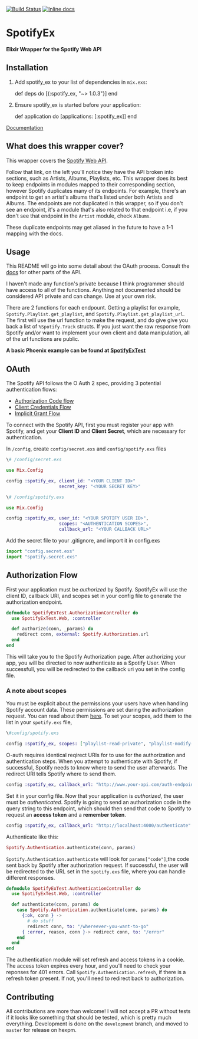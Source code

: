 [![Build Status](https://travis-ci.org/jsncmgs1/spotify_ex.svg)](https://travis-ci.org/jsncmgs1/spotify_ex)
[![Inline docs](http://inch-ci.org/github/jsncmgs1/spotify_ex.svg)](http://inch-ci.org/github/jsncmgs1/spotify_ex)

# SpotifyEx
**Elixir Wrapper for the Spotify Web API**


## Installation

  1. Add spotify_ex to your list of dependencies in `mix.exs`:

        def deps do
           [{:spotify_ex, "~> 1.0.3"}]
        end

  2. Ensure spotify_ex is started before your application:

        def application do
          [applications: [:spotify_ex]]
        end


[Documentation](https://hexdocs.pm/spotify_ex/1.0.1/api-reference.html)

## What does this wrapper cover?

This wrapper covers the [Spotify Web
API](https://developer.spotify.com/web-api/endpoint-reference/).

Follow that link, on the left you'll notice they have the API broken into
sections, such as Artists, Albums, Playlists, etc. This wrapper does its best
to keep endpoints in modules mapped to their corresponding section, however
Spotify duplicates many of its endpoints. For example, there's an endpoint to
get an artist's albums that's listed under both Artists and Albums. The endpoints
are not duplicated in this wrapper, so if you don't see an endpoint, it's a
module that's also related to that endpoint i.e, if you don't see that endpoint
in the `Artist` module, check `Albums`.

These duplicate endpoints may get aliased in the future to have a 1-1 mapping
with the docs.

## Usage

This README will go into some detail about the OAuth process. Consult the
[docs](https://hexdocs.pm/spotify_ex/0.1.1/api-reference.html) for other parts
of the API.

I haven't made any function's private because I think programmer should have
access to all of the functions. Anything not documented should be considered
API private and can change. Use at your own risk.

There are 2 functions for each endpount. Getting a playlist for example,
`Spotify.Playlist.get_playlist`, and `Spotify.Playlist.get_playlist_url`.  The
first will use the url function to make the request, and do give give you back
a list of `%Spotify.Track` structs.  If you just want the raw response from
Spotify and/or want to implement your own client and data manipulation, all of
the url functions are public.

**A basic Phoenix example can be found at
[SpotifyExTest](http://www.github.com/jsncmgs1/spotify_ex_test)**

## OAuth

The Spotify API follows the O Auth 2 spec, providing 3 potential authentication flows:

- [Authorization Code flow](https://developer.spotify.com/web-api/authorization-guide/#authorization_code_flow)
- [Client Credentials Flow](https://developer.spotify.com/web-api/authorization-guide/#client_credentials_flow)
- [Implicit Grant Flow](https://developer.spotify.com/web-api/authorization-guide/#implicit_grant_flow)

To connect with the Spotify API, first you must register your app with Spotify,
and get your **Client ID** and **Client Secret**, which are necessary for
authentication.

In ```/config```, create ```config/secret.exs``` and ```config/spotify.exs``` files

```elixir
\# /config/secret.exs

use Mix.Config

config :spotify_ex, client_id: "<YOUR CLIENT ID>"
                    secret_key: "<YOUR SECRET KEY>"
```

```elixir
\# /config/spotify.exs

use Mix.Config

config :spotify_ex, user_id: "<YOUR SPOTIFY USER ID>",
                    scopes: "<AUTHENTICATION SCOPES>",
                    callback_url: "<YOUR CALLBACK URL>"
```

Add the secret file to your .gitignore,  and import it in config.exs

```elixir
import "config.secret.exs"
import "spotify.secret.exs"
```

## Authorization Flow

First your application must be *authorized* by Spotify. SpotifyEx will use the
client ID, callback URI, and scopes set in your config file to generate the
authorization endpoint.

```elixir
defmodule SpotifyExTest.AuthorizationController do
  use SpotifyExTest.Web, :controller

  def authorize(conn, _params) do
    redirect conn, external: Spotify.Authorization.url
  end
end
```

This will take you to the Spotify Authorization page.  After authorizing your
app, you will be directed to now authenticate as a Spotify User. When
successfull, you will be redirected to the callback uri you set in the config
file.


### A note about scopes

You must be explicit about the permissions your users have when handling
Spotify account data.  These permissions are set during the authorization
request.  You can read about them
[here](https://developer.spotify.com/web-api/using-scopes/).  To set your
scopes, add them to the list in your ```spotify.exs``` file,

```elixir
\#config/spotify.exs

config :spotify_ex, scopes: ["playlist-read-private", "playlist-modify-private" "# more scopes"]
```

O-auth requires identical reqirect URIs for to use for the authorization and
authentication steps. When you attempt to authenticate with Spotify, if
successful, Spotify needs to know where to send the user afterwards. The
redirect URI tells Spotify where to send them.

```elixir
config :spotify_ex, callback_url: "http://www.your-api.com/auth-endpoint"
```

Set it in your config file. Now that your application is *authorized*, the user
must be *authenticated*. Spotify is going to send an authorization code in the
query string to this endpoint, which should then send that code to Spotify to
request an **access token** and a **remember token**.

```elixir
config :spotify_ex, callback_url: "http://localhost:4000/authenticate"
```

Authenticate like this:

```elixir
Spotify.Authentication.authenticate(conn, params)
```

`Spotify.Authentication.authenticate` will look for `params["code"]`,the code
sent back by Spotify after authorization request. If successful, the user will
be redirected to the URL set in the ```spotify.exs``` file, where you can
handle different responses.

```elixir
defmodule SpotifyExTest.AuthenticationController do
  use SpotifyExTest.Web, :controller

  def authenticate(conn, params) do
    case Spotify.Authentication.authenticate(conn, params) do
      {:ok, conn } ->
        # do stuff
        redirect conn, to: "/whereever-you-want-to-go"
      { :error, reason, conn }-> redirect conn, to: "/error"
    end
  end
end
```

The authentication module will set refresh and access tokens in a cookie. The
access token expires every hour, and you'll need to check your reponses for 401
errors. Call `Spotify.Authentication.refresh`, if there is a refresh token
present.  If not, you'll need to redirect back to authorization.

## Contributing

All contributions are more than welcome! I will not accept a PR without tests
if it looks like something that should be tested, which is pretty much
everything. Development is done on the `development` branch, and moved to
`master` for release on hexpm.
